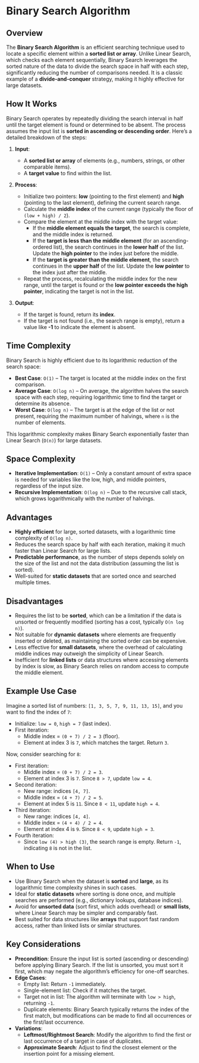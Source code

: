 # Binary Search Algorithm

## Overview
The **Binary Search Algorithm** is an efficient searching technique used to locate a specific element within a **sorted list or array**. Unlike Linear Search, which checks each element sequentially, Binary Search leverages the sorted nature of the data to divide the search space in half with each step, significantly reducing the number of comparisons needed. It is a classic example of a **divide-and-conquer** strategy, making it highly effective for large datasets.

## How It Works
Binary Search operates by repeatedly dividing the search interval in half until the target element is found or determined to be absent. The process assumes the input list is **sorted in ascending or descending order**. Here’s a detailed breakdown of the steps:

1. **Input**:
   - A **sorted list or array** of elements (e.g., numbers, strings, or other comparable items).
   - A **target value** to find within the list.

2. **Process**:
   - Initialize two pointers: **low** (pointing to the first element) and **high** (pointing to the last element), defining the current search range.
   - Calculate the **middle index** of the current range (typically the floor of `(low + high) / 2`).
   - Compare the element at the middle index with the target value:
     - If the **middle element equals the target**, the search is complete, and the middle index is returned.
     - If the **target is less than the middle element** (for an ascending-ordered list), the search continues in the **lower half** of the list. Update the **high pointer** to the index just before the middle.
     - If the **target is greater than the middle element**, the search continues in the **upper half** of the list. Update the **low pointer** to the index just after the middle.
   - Repeat the process, recalculating the middle index for the new range, until the target is found or the **low pointer exceeds the high pointer**, indicating the target is not in the list.
3. **Output**:
   - If the target is found, return its **index**.
   - If the target is not found (i.e., the search range is empty), return a value like **-1** to indicate the element is absent.

## Time Complexity
Binary Search is highly efficient due to its logarithmic reduction of the search space:
- **Best Case**: `O(1)` – The target is located at the middle index on the first comparison.
- **Average Case**: `O(log n)` – On average, the algorithm halves the search space with each step, requiring logarithmic time to find the target or determine its absence.
- **Worst Case**: `O(log n)` – The target is at the edge of the list or not present, requiring the maximum number of halvings, where `n` is the number of elements.

This logarithmic complexity makes Binary Search exponentially faster than Linear Search (`O(n)`) for large datasets.

## Space Complexity
- **Iterative Implementation**: `O(1)` – Only a constant amount of extra space is needed for variables like the low, high, and middle pointers, regardless of the input size.
- **Recursive Implementation**: `O(log n)` – Due to the recursive call stack, which grows logarithmically with the number of halvings.

## Advantages
- **Highly efficient** for large, sorted datasets, with a logarithmic time complexity of `O(log n)`.
- Reduces the search space by half with each iteration, making it much faster than Linear Search for large lists.
- **Predictable performance**, as the number of steps depends solely on the size of the list and not the data distribution (assuming the list is sorted).
- Well-suited for **static datasets** that are sorted once and searched multiple times.

## Disadvantages
- Requires the list to be **sorted**, which can be a limitation if the data is unsorted or frequently modified (sorting has a cost, typically `O(n log n)`).
- Not suitable for **dynamic datasets** where elements are frequently inserted or deleted, as maintaining the sorted order can be expensive.
- Less effective for **small datasets**, where the overhead of calculating middle indices may outweigh the simplicity of Linear Search.
- Inefficient for **linked lists** or data structures where accessing elements by index is slow, as Binary Search relies on random access to compute the middle element.

## Example Use Case
Imagine a sorted list of numbers: `[1, 3, 5, 7, 9, 11, 13, 15]`, and you want to find the index of `7`:
- Initialize: `low = 0`, `high = 7` (last index).
- First iteration:
  - Middle index = `(0 + 7) / 2 = 3` (floor).
  - Element at index 3 is `7`, which matches the target. Return `3`.
  
Now, consider searching for `8`:
- First iteration:
  - Middle index = `(0 + 7) / 2 = 3`.
  - Element at index 3 is `7`. Since `8 > 7`, update `low = 4`.
- Second iteration:
  - New range: indices `[4, 7]`.
  - Middle index = `(4 + 7) / 2 = 5`.
  - Element at index 5 is `11`. Since `8 < 11`, update `high = 4`.
- Third iteration:
  - New range: indices `[4, 4]`.
  - Middle index = `(4 + 4) / 2 = 4`.
  - Element at index 4 is `9`. Since `8 < 9`, update `high = 3`.
- Fourth iteration:
  - Since `low (4) > high (3)`, the search range is empty. Return `-1`, indicating `8` is not in the list.

## When to Use
- Use Binary Search when the dataset is **sorted** and **large**, as its logarithmic time complexity shines in such cases.
- Ideal for **static datasets** where sorting is done once, and multiple searches are performed (e.g., dictionary lookups, database indices).
- Avoid for **unsorted data** (sort first, which adds overhead) or **small lists**, where Linear Search may be simpler and comparably fast.
- Best suited for data structures like **arrays** that support fast random access, rather than linked lists or similar structures.

## Key Considerations
- **Precondition**: Ensure the input list is sorted (ascending or descending) before applying Binary Search. If the list is unsorted, you must sort it first, which may negate the algorithm’s efficiency for one-off searches.
- **Edge Cases**:
  - Empty list: Return `-1` immediately.
  - Single-element list: Check if it matches the target.
  - Target not in list: The algorithm will terminate with `low > high`, returning `-1`.
  - Duplicate elements: Binary Search typically returns the index of the first match, but modifications can be made to find all occurrences or the first/last occurrence.
- **Variations**:
  - **Leftmost/Rightmost Search**: Modify the algorithm to find the first or last occurrence of a target in case of duplicates.
  - **Approximate Search**: Adjust to find the closest element or the insertion point for a missing element.